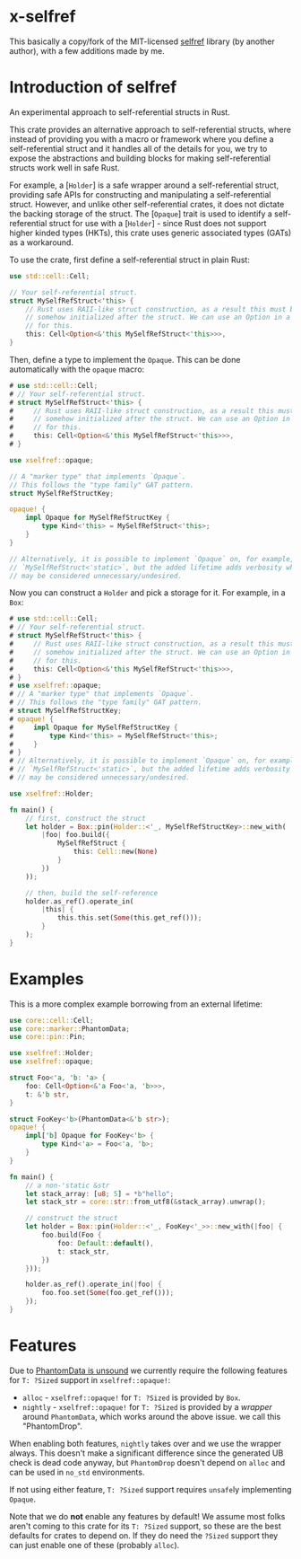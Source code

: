 # x-selfref

This basically a copy/fork of the MIT-licensed [selfref](https://docs.rs/selfref/latest/selfref/) library (by another author), with a few additions made by me.

# Introduction of selfref

An experimental approach to self-referential structs in Rust.

This crate provides an alternative approach to self-referential structs,
where instead of providing you with a macro or framework where you define
a self-referential struct and it handles all of the details for you, we try
to expose the abstractions and building blocks for making self-referential
structs work well in safe Rust.

For example, a [`Holder`] is a safe wrapper around a self-referential
struct, providing safe APIs for constructing and manipulating a
self-referential struct. However, and unlike other self-referential crates,
it does not dictate the backing storage of the struct. The [`Opaque`] trait
is used to identify a self-referential struct for use with a [`Holder`] -
since Rust does not support higher kinded types (HKTs), this crate uses
generic associated types (GATs) as a workaround.

To use the crate, first define a self-referential struct in plain Rust:

```rust
use std::cell::Cell;

// Your self-referential struct.
struct MySelfRefStruct<'this> {
    // Rust uses RAII-like struct construction, as a result this must be
    // somehow initialized after the struct. We can use an Option in a Cell
    // for this.
    this: Cell<Option<&'this MySelfRefStruct<'this>>>,
}
```

Then, define a type to implement the `Opaque`. This can be done
automatically with the `opaque` macro:

```rust
# use std::cell::Cell;
# // Your self-referential struct.
# struct MySelfRefStruct<'this> {
#     // Rust uses RAII-like struct construction, as a result this must be
#     // somehow initialized after the struct. We can use an Option in a Cell
#     // for this.
#     this: Cell<Option<&'this MySelfRefStruct<'this>>>,
# }

use xselfref::opaque;

// A "marker type" that implements `Opaque`.
// This follows the "type family" GAT pattern.
struct MySelfRefStructKey;

opaque! {
    impl Opaque for MySelfRefStructKey {
        type Kind<'this> = MySelfRefStruct<'this>;
    }
}

// Alternatively, it is possible to implement `Opaque` on, for example,
// `MySelfRefStruct<'static>`, but the added lifetime adds verbosity which
// may be considered unnecessary/undesired.
```

Now you can construct a `Holder` and pick a storage for it. For example,
in a `Box`:

```rust
# use std::cell::Cell;
# // Your self-referential struct.
# struct MySelfRefStruct<'this> {
#     // Rust uses RAII-like struct construction, as a result this must be
#     // somehow initialized after the struct. We can use an Option in a Cell
#     // for this.
#     this: Cell<Option<&'this MySelfRefStruct<'this>>>,
# }
# use xselfref::opaque;
# // A "marker type" that implements `Opaque`.
# // This follows the "type family" GAT pattern.
# struct MySelfRefStructKey;
# opaque! {
#     impl Opaque for MySelfRefStructKey {
#         type Kind<'this> = MySelfRefStruct<'this>;
#     }
# }
# // Alternatively, it is possible to implement `Opaque` on, for example,
# // `MySelfRefStruct<'static>`, but the added lifetime adds verbosity which
# // may be considered unnecessary/undesired.

use xselfref::Holder;

fn main() {
    // first, construct the struct
    let holder = Box::pin(Holder::<'_, MySelfRefStructKey>::new_with(
        |foo| foo.build({
            MySelfRefStruct {
                this: Cell::new(None)
            }
        })
    ));

    // then, build the self-reference
    holder.as_ref().operate_in(
        |this| {
            this.this.set(Some(this.get_ref()));
        }
    );
}
```

# Examples

This is a more complex example borrowing from an external lifetime:

```rust
use core::cell::Cell;
use core::marker::PhantomData;
use core::pin::Pin;

use xselfref::Holder;
use xselfref::opaque;

struct Foo<'a, 'b: 'a> {
    foo: Cell<Option<&'a Foo<'a, 'b>>>,
    t: &'b str,
}

struct FooKey<'b>(PhantomData<&'b str>);
opaque! {
    impl['b] Opaque for FooKey<'b> {
        type Kind<'a> = Foo<'a, 'b>;
    }
}

fn main() {
    // a non-'static &str
    let stack_array: [u8; 5] = *b"hello";
    let stack_str = core::str::from_utf8(&stack_array).unwrap();

    // construct the struct
    let holder = Box::pin(Holder::<'_, FooKey<'_>>::new_with(|foo| {
        foo.build(Foo {
            foo: Default::default(),
            t: stack_str,
        })
    }));

    holder.as_ref().operate_in(|foo| {
        foo.foo.set(Some(foo.get_ref()));
    });
}
```

# Features

Due to [PhantomData is unsound](https://github.com/rust-lang/rust/issues/102810)
we currently require the following features for `T: ?Sized` support in
`xselfref::opaque!`:

- `alloc` - `xselfref::opaque!` for `T: ?Sized` is provided by `Box`.
- `nightly` - `xselfref::opaque!` for `T: ?Sized` is provided by a *wrapper*
    around `PhantomData`, which works around the above issue. we call this
    "PhantomDrop".

When enabling both features, `nightly` takes over and we use the wrapper
always. This doesn't make a significant difference since the generated UB
check is dead code anyway, but `PhantomDrop` doesn't depend on `alloc` and
can be used in `no_std` environments.

If not using either feature, `T: ?Sized` support requires `unsafe`ly
implementing `Opaque`.

Note that we do **not** enable any features by default! We assume most
folks aren't coming to this crate for its `T: ?Sized` support, so these are
the best defaults for crates to depend on. If they do need the `?Sized`
support they can just enable one of these (probably `alloc`).
